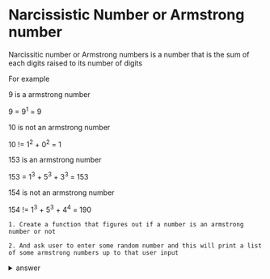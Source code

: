 # Narcissistic Number or Armstrong number

Narcissitic number or Armstrong numbers is a number that is the sum of each digits raised to its number of digits 

For example


9 is a armstrong number

9 = 9<sup>1</sup> = 9

10 is not an armstrong number

10 != 1<sup>2</sup> + 0<sup>2</sup> = 1

153 is an armstrong number

153 = 1<sup>3</sup> + 5<sup>3</sup> + 3<sup>3</sup> = 153

154 is not an armstrong number

154 != 1<sup>3</sup> + 5<sup>3</sup> + 4<sup>4</sup> = 190

```
1. Create a function that figures out if a number is an armstrong number or not

2. And ask user to enter some random number and this will print a list of some armstrong numbers up to that user input
```
<details>
  <summary>answer</summary>
  
  ```py
  def armstrong(n):
      digits = len(str(n))
      total = 0
      for a in str(n):
          total += int(a) ** digits
      print(f"original number : {n}\ntotal sum : {total}")
      return total == n 

  lst_of_armstrong_numbers = []
  random_int = int(input("\nEnter number and up to that number, we will find you some armstrong numbers : "))
  for each_number in range(1, random_int + 1):
      if armstrong(each_number):
          lst_of_armstrong_numbers.append(each_number)
  print(lst_of_armstrong_numbers)
  ```
</details>
